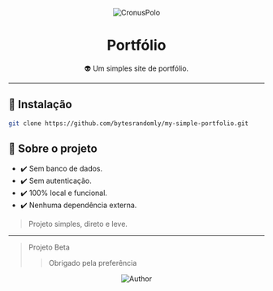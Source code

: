 <p align="center">
  <img src="https://img.shields.io/static/v1?label=Project&message=portfolio&color=1f1f1f&style=for-the-badge&logo=Github" alt="CronusPolo">
</p>

<h1 align="center">Portfólio</h1>

<p align="center">
  👽 Um simples site de portfólio.
</p>

---

## 🚀 Instalação

```bash
git clone https://github.com/bytesrandomly/my-simple-portfolio.git
```

## 🧠 Sobre o projeto

* ✔️ Sem banco de dados.
* ✔️ Sem autenticação.
* ✔️ 100% local e funcional.
* ✔️ Nenhuma dependência externa.

> Projeto simples, direto e leve.

---

> Projeto Beta
> > Obrigado pela preferência

<p align="center">
  <img src="https://img.shields.io/static/v1?label=By&message=bytesrandomly&color=1f1f1f&style=for-the-badge&logo=Github" alt="Author">
</p>
